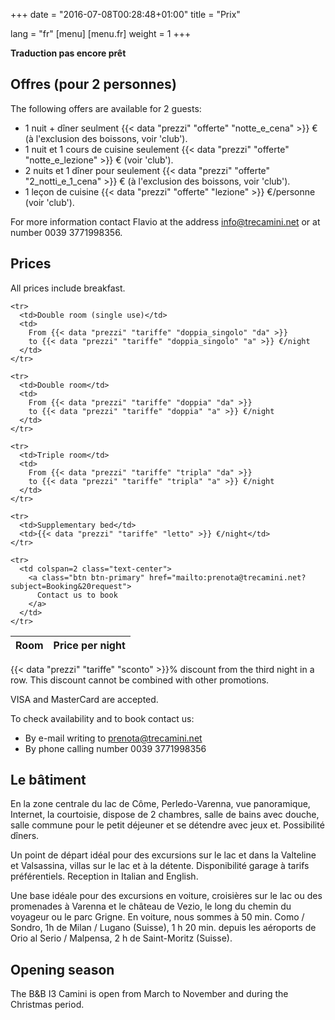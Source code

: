 +++
date = "2016-07-08T00:28:48+01:00"
title = "Prix"

lang = "fr"
[menu]
  [menu.fr]
    weight = 1
+++


<div class="alert alert-warning" role="alert">
  <b>Traduction pas encore prêt</b>
</div>


Offres (pour 2 personnes)
---------------------
The following offers are available for 2 guests:

 * 1 nuit + dîner seulment
   {{< data "prezzi" "offerte" "notte_e_cena" >}}
   € (à l'exclusion des boissons, voir 'club').
 * 1 nuit et 1 cours de cuisine seulement
   {{< data "prezzi" "offerte" "notte_e_lezione" >}} € (voir 'club').
 * 2 nuits et 1 dîner pour seulement
   {{< data "prezzi" "offerte" "2_notti_e_1_cena" >}}
   € (à l'exclusion des boissons, voir 'club').
 * 1 leçon de cuisine
   {{< data "prezzi" "offerte" "lezione" >}}
   €/personne (voir 'club').

For more information contact Flavio at the address
[info@trecamini.net](info@trecamini.net) or at number 0039 3771998356.


Prices
------
All prices include breakfast.

<table class="table table-striped">
  <thead>
    <tr>
      <th>Room</th>
      <th>Price per night</th>
    </tr>
  </thead>
  <tbody>

    <tr>
      <td>Double room (single use)</td>
      <td>
        From {{< data "prezzi" "tariffe" "doppia_singolo" "da" >}}
        to {{< data "prezzi" "tariffe" "doppia_singolo" "a" >}} €/night
      </td>
    </tr>

    <tr>
      <td>Double room</td>
      <td>
        From {{< data "prezzi" "tariffe" "doppia" "da" >}}
        to {{< data "prezzi" "tariffe" "doppia" "a" >}} €/night
      </td>
    </tr>

    <tr>
      <td>Triple room</td>
      <td>
        From {{< data "prezzi" "tariffe" "tripla" "da" >}}
        to {{< data "prezzi" "tariffe" "tripla" "a" >}} €/night
      </td>
    </tr>

    <tr>
      <td>Supplementary bed</td>
      <td>{{< data "prezzi" "tariffe" "letto" >}} €/night</td>
    </tr>

    <tr>
      <td colspan=2 class="text-center">
        <a class="btn btn-primary" href="mailto:prenota@trecamini.net?subject=Booking&20request">
          Contact us to book
        </a>
      </td>
    </tr>

  </tbody>
</table>

{{< data "prezzi" "tariffe" "sconto" >}}% discount from the third night in a row.
This discount cannot be combined with other promotions.

VISA and MasterCard are accepted.

To check availability and to book contact us:

  * By e-mail writing to [prenota@trecamini.net](mailto:prenota@trecamini.net?subject=Booking%20request)
  * By phone calling number 0039 3771998356


Le bâtiment
-----------
En la zone centrale du lac de Côme, Perledo-Varenna, vue panoramique,
Internet, la courtoisie, dispose de 2 chambres, salle de bains avec douche,
salle commune pour le petit déjeuner et se détendre avec jeux et.
Possibilité dîners.

Un point de départ idéal pour des excursions sur le lac et dans la Valteline
et Valsassina, villas sur le lac et à la détente. Disponibilité garage à
tarifs préférentiels.
Reception in Italian and English.

Une base idéale pour des excursions en voiture, croisières sur le lac ou des
promenades à Varenna et le château de Vezio, le long du chemin du voyageur ou
le parc Grigne. En voiture, nous sommes à 50 min. Como / Sondro,
1h de Milan / Lugano (Suisse), 1 h 20 min. depuis les aéroports de
Orio al Serio / Malpensa, 2 h de Saint-Moritz (Suisse).


Opening season
--------------
The B&B I3 Camini is open from March to November and during the Christmas period.
